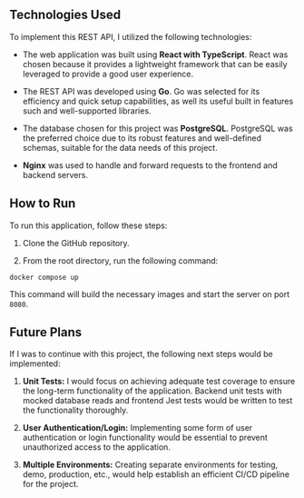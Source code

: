 ## Technologies Used

To implement this REST API, I utilized the following technologies:

- The web application was built using **React with TypeScript**. React was chosen because it provides a lightweight framework that can be easily leveraged to provide a good user experience.

- The REST API was developed using **Go**. Go was selected for its efficiency and quick setup capabilities, as well its useful built in features such and well-supported libraries.

- The database chosen for this project was **PostgreSQL**. PostgreSQL was the preferred choice due to its robust features and well-defined schemas, suitable for the data needs of this project.

- **Nginx** was used to handle and forward requests to the frontend and backend servers.

## How to Run

To run this application, follow these steps:

1. Clone the GitHub repository.

2. From the root directory, run the following command:

```
docker compose up
```

This command will build the necessary images and start the server on port `8080`.

## Future Plans

If I was to continue with this project, the following next steps would be implemented:

1. **Unit Tests:** I would focus on achieving adequate test coverage to ensure the long-term functionality of the application. Backend unit tests with mocked database reads and frontend Jest tests would be written to test the functionality thoroughly.

2. **User Authentication/Login:** Implementing some form of user authentication or login functionality would be essential to prevent unauthorized access to the application.

3. **Multiple Environments:** Creating separate environments for testing, demo, production, etc., would help establish an efficient CI/CD pipeline for the project.
